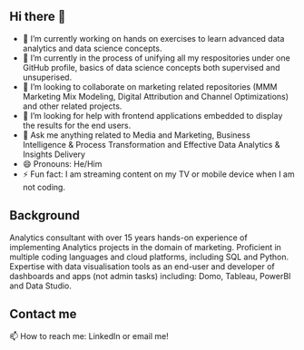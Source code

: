 ## Hi there 👋

- 🔭 I’m currently working on hands on exercises to learn advanced data analytics and data science concepts.
- 🌱 I’m currently in the process of unifying all my respositories under one GitHub profile, basics of data science concepts both supervised and unsuperised. 
- 👯 I’m looking to collaborate on marketing related repositories (MMM Marketing Mix Modeling, Digital Attribution and Channel Optimizations) and other related projects.
- 🤔 I’m looking for help with frontend applications embedded to display the results for the end users.
- 💬 Ask me anything related to Media and Marketing, Business Intelligence & Process Transformation and Effective Data Analytics & Insights Delivery
- 😄 Pronouns: He/Him
- ⚡ Fun fact: I am streaming content on my TV or mobile device when I am not coding.

## Background ##
Analytics consultant with over 15 years hands-on experience of implementing Analytics projects in the domain of marketing. Proficient in multiple coding languages and cloud platforms, including SQL and Python. Expertise with data visualisation tools as an end-user and developer of dashboards and apps (not admin tasks) including: Domo, Tableau, PowerBI and Data Studio.

## Contact me ##
 📫 How to reach me: LinkedIn or email me!

<!--
**qadeeros/qadeeros** is a ✨ _special_ ✨ repository because its `README.md` (this file) appears on your GitHub profile.

Here are some ideas to get you started:

-->
